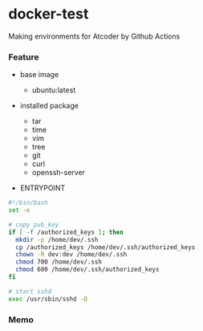 # docker-test

Making environments for Atcoder by Github Actions

### Feature
- base image  
  - ubuntu:latest
- installed package  
  - tar
  - time  
  - vim  
  - tree  
  - git  
  - curl
  - openssh-server  
  
- ENTRYPOINT  
```bash
#!/bin/bash
set -e

# copy pub_key
if [ -f /authorized_keys ]; then
  mkdir -p /home/dev/.ssh
  cp /authorized_keys /home/dev/.ssh/authorized_keys
  chown -R dev:dev /home/dev/.ssh
  chmod 700 /home/dev/.ssh
  chmod 600 /home/dev/.ssh/authorized_keys
fi

# start sshd
exec /usr/sbin/sshd -D
```


### Memo
